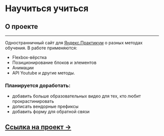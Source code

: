 # Научиться учиться

## О проекте
------
Одностранничный сайт для [Яндекс.Практикум](https://practicum.yandex.ru/) о разных методах обучения.
В работе применяются:
- Flexbox-вёрстка
- Позиционирование блоков и элементов
- Анимации
- API Youtube
и другие методы.

### Планируется доработать:
- добавить больше образовательных видео для тех, кто любит прокрастинировать
- дописать вендорные префиксы
- добавить форму для обратной связи

## [Ссылка на проект →](https://verachernushina.github.io/how-to-learn/index.html)
